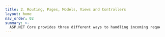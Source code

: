 ```yaml
---
title: 2. Routing, Pages, Models, Views and Controllers
layout: home
nav_order: 02
summary: >-
  ASP.NET Core provides three different ways to handling incoming requests - minimal APIs, Razor Pages, and the Model/View/Controller pattern. In this module, we'll look at how to wire up each of these patterns in your application, and how to choose a pattern for a specific feature scenario.
---
```


